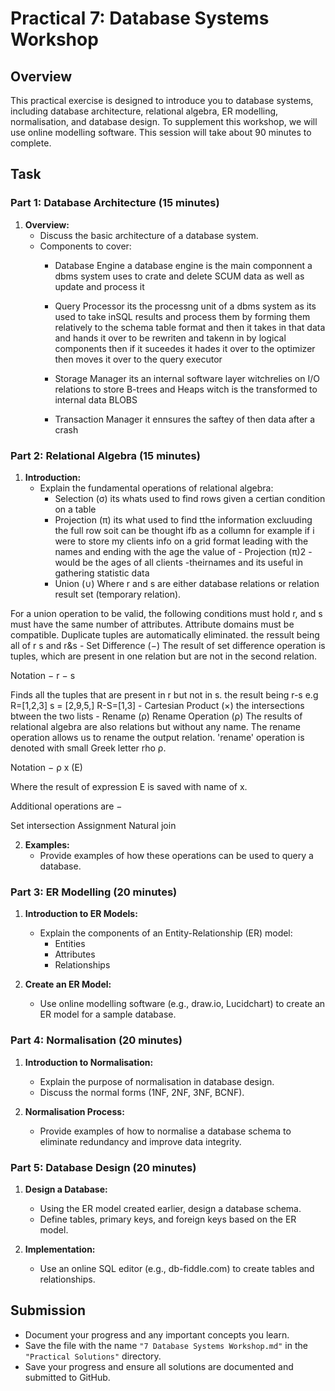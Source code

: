 # Practical 7: Database Systems Workshop

## Overview

This practical exercise is designed to introduce you to database systems, including database architecture, relational algebra, ER modelling, normalisation, and database design. To supplement this workshop, we will use online modelling software. This session will take about 90 minutes to complete.

## Task

### Part 1: Database Architecture (15 minutes)

1. **Overview:**
   - Discuss the basic architecture of a database system.
   - Components to cover:
     - Database Engine
     a database engine is the main componnent a dbms system uses to crate and delete SCUM data as well as update and process it 
     - Query Processor
     its the processng unit of a dbms system as its used to take inSQL results and process them by forming them relatively to the schema table format and then it takes in that data and hands it over to be rewriten and takenn in by logical components then if it suceedes it hades it over to the  optimizer then moves it over to the query executor
     - Storage Manager
     its an internal software layer witchrelies on I/O relations to store B-trees and Heaps witch is the transformed to internal data BLOBS

     - Transaction Manager
     it ennsures the saftey of then data after a crash

### Part 2: Relational Algebra (15 minutes)

1. **Introduction:**
   - Explain the fundamental operations of relational algebra:
     - Selection (σ)
     its whats used to find rows given a certian condition on a table
     - Projection (π)
     its what used to find tthe information excluuding the full row soit can be thought ifb as a collumn 
     for example if i were to store my clients info on a grid format leading with the names and ending with the age the value of - Projection (π)2 - would be the ages of all clients -theirnames and its useful in gathering statistic data
     - Union (∪)
     Where r and s are either database relations or relation result set (temporary relation).

For a union operation to be valid, the following conditions must hold 
r, and s must have the same number of attributes.
Attribute domains must be compatible.
Duplicate tuples are automatically eliminated.
the ressult being all of r s and r&s
     - Set Difference (−)
The result of set difference operation is tuples, which are present in one relation but are not in the second relation.

Notation − r − s

Finds all the tuples that are present in r but not in s.
the result being r-s
e.g R=[1,2,3] s = [2,9,5,]
R-S=[1,3]
     - Cartesian Product (×)
     the intersections btween the two lists 
     - Rename (ρ)
     Rename Operation (ρ)
The results of relational algebra are also relations but without any name. The rename operation allows us to rename the output relation. 'rename' operation is denoted with small Greek letter rho ρ.

Notation − ρ x (E)

Where the result of expression E is saved with name of x.

Additional operations are −

Set intersection
Assignment
Natural join


2. **Examples:**
   - Provide examples of how these operations can be used to query a database.

### Part 3: ER Modelling (20 minutes)

1. **Introduction to ER Models:**
   - Explain the components of an Entity-Relationship (ER) model:
     - Entities
     - Attributes
     - Relationships

2. **Create an ER Model:**
   - Use online modelling software (e.g., draw.io, Lucidchart) to create an ER model for a sample database.

### Part 4: Normalisation (20 minutes)

1. **Introduction to Normalisation:**
   - Explain the purpose of normalisation in database design.
   - Discuss the normal forms (1NF, 2NF, 3NF, BCNF).

2. **Normalisation Process:**
   - Provide examples of how to normalise a database schema to eliminate redundancy and improve data integrity.

### Part 5: Database Design (20 minutes)

1. **Design a Database:**
   - Using the ER model created earlier, design a database schema.
   - Define tables, primary keys, and foreign keys based on the ER model.

2. **Implementation:**
   - Use an online SQL editor (e.g., db-fiddle.com) to create tables and relationships.

<!-- ## Example Exercises

```markdown
# Relational Algebra Example

## Exercise 1: Selection and Projection

Given a relation Students(Name, Age, Major), write the relational algebra expressions to:
1. Select students majoring in 'Computer Science'.
2. Project the names and ages of all students.

### Solution:

1. σ(Major='Computer Science')(Students)
2. π(Name, Age)(Students)

# ER Modelling Example

## Exercise 2: Create an ER Model

Create an ER model for a library system where:
- Books have attributes: ISBN, Title, Author, and Publication Year.
- Members have attributes: MemberID, Name, and MembershipDate.
- Each member can borrow multiple books, and each book can be borrowed by multiple members.

# Normalisation Example

## Exercise 3: Normalise the Schema

Given a table Orders(OrderID, CustomerName, CustomerAddress, OrderDate, ProductID, ProductName, Quantity), normalise this table up to 3NF.

### Solution:

1NF: Ensure each column has atomic values.
Orders(OrderID, CustomerName, CustomerAddress, OrderDate, ProductID, ProductName, Quantity)

2NF: Remove partial dependencies.
Orders(OrderID, OrderDate, CustomerID)
Customers(CustomerID, CustomerName, CustomerAddress)
OrderDetails(OrderID, ProductID, ProductName, Quantity)

3NF: Remove transitive dependencies.
Products(ProductID, ProductName)

# Database Design Example

## Exercise 4: Create Tables

Using an online SQL editor, create tables for the library system ER model.

```sql
CREATE TABLE Books (
    ISBN VARCHAR(20) PRIMARY KEY,
    Title VARCHAR(255),
    Author VARCHAR(255),
    PublicationYear INT
);

CREATE TABLE Members (
    MemberID INT PRIMARY KEY,
    Name VARCHAR(255),
    MembershipDate DATE
);

CREATE TABLE Borrowings (
    BorrowingID INT PRIMARY KEY,
    MemberID INT,
    ISBN VARCHAR(20),
    BorrowDate DATE,
    ReturnDate DATE,
    FOREIGN KEY (MemberID) REFERENCES Members(MemberID),
    FOREIGN KEY (ISBN) REFERENCES Books(ISBN)
);
``` -->

## Submission

- Document your progress and any important concepts you learn.
- Save the file with the name `"7 Database Systems Workshop.md"` in the `"Practical Solutions"` directory.
- Save your progress and ensure all solutions are documented and submitted to GitHub.
